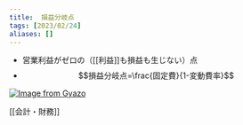 ```yaml
---
title:  損益分岐点
tags: [2023/02/24]
aliases: []
---
```


- 営業利益がゼロの（[[利益]]も損益も生じない）点
- $$損益分岐点=\frac{固定費}{1-変動費率}$$

[![Image from Gyazo](https://i.gyazo.com/7cabecdcf1e18232b3ffc0d772929b1b.png)](https://gyazo.com/7cabecdcf1e18232b3ffc0d772929b1b)

[[会計・財務]]